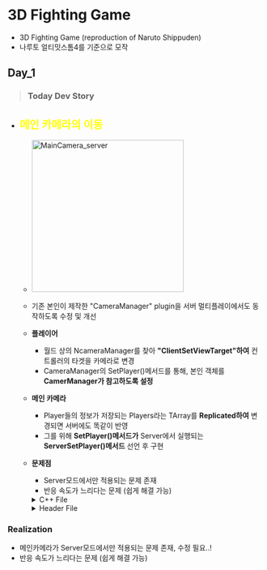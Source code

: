 # 3D Fighting Game
- 3D Fighting Game (reproduction of Naruto Shippuden)
- 나루토 얼티밋스톰4를 기준으로 모작

## **Day_1**
> **<h3>Today Dev Story</h3>**
- ## <span style = "color:yellow;">메인 카메라의 이동</span>
  - <img src="Image/MainCamera_server.gif" height="300" title="MainCamera_server">
  - 기존 본인이 제작한 "CameraManager" plugin을 서버 멀티플레이에서도 동작하도록 수정 및 개선
  - __플레이어__
    - 월드 상의 NcameraManager를 찾아 __"ClientSetViewTarget"하여__ 컨트롤러의 타겟을 카메라로 변경
    - CameraManager의 SetPlayer()메서드를 통해, 본인 객체를 __CamerManager가 참고하도록 설정__
  - __메인 카메라__
    - Player들의 정보가 저장되는 Players라는 TArray를 __Replicated하여__ 변경되면 서버에도 똑같이 반영
    - 그를 위해 __SetPlayer()메서드가__ Server에서 실행되는 __ServerSetPlayer()메서드__ 선언 후 구현
  - __문제점__
    - Server모드에서만 적용되는 문제 존재
    - 반응 속도가 느리다는 문제 (쉽게 해결 가능)

    <details><summary>C++ File</summary> 

    ```c++
    //NPlayer.cpp
    void ANPlayer::BeginPlay() {
      Super::BeginPlay();
      
      /** Find MainCameraManager & Set */
      if (CameraManagerClass) {
        ANCameraManager* TargetCamera = Cast<ANCameraManager>(UGameplayStatics::GetActorOfClass(this, ANCameraManager::StaticClass()));

        if (TargetCamera) {
          CameraManager = TargetCamera;
          APlayerController* ControllComp = Cast<APlayerController>(GetController());
          if (ControllComp) {
            PlayerControlComp = ControllComp;
            PlayerControlComp->bAutoManageActiveCameraTarget = false;
            PlayerControlComp->ClientSetViewTarget(CameraManager);
          }
        }
        else GEngine->AddOnScreenDebugMessage(-1, 5.0f, FColor::Red, TEXT("Error! MainCameraManager does not exist in the world!"));
      }

      if (CameraManager) CameraManager->SetPlayer(this);
    }
    ```
    ```c++
    //NCameraManager.cpp
    #include "Net/UnrealNetwork.h"

    ANCameraManager::ANCameraManager() {  
      SetReplicates(true);
      SetReplicateMovement(true);
    }
    void ANCameraManager::SetPlayer(AActor* Player) {
      if (!HasAuthority()) ServerSetPlayer(Player);

      UE_LOG(LogTemp, Warning, TEXT("New Player : %s"), *Player->GetName());
      Players.Push(Player);
    }
    void ANCameraManager::ServerSetPlayer_Implementation(AActor* Player) {
      SetPlayer(Player);
    }
    bool ANCameraManager::ServerSetPlayer_Validate(AActor* Player) {
      return true;
    }
    void ANCameraManager::GetLifetimeReplicatedProps(TArray< FLifetimeProperty >& OutLifetimeProps) const{
      Super::GetLifetimeReplicatedProps(OutLifetimeProps);

      DOREPLIFETIME(ANCameraManager, Players);
    }
    ```
    
    </details>

    <details><summary>Header File</summary> 

    ```c++
    //NCameraManager.h	
    public:
      void SetPlayer(AActor* Player);

      UFUNCTION(Server, Reliable, WithValidation)
      void ServerSetPlayer(AActor* Player);
    protected:
    	UPROPERTY(Replicated, EditInstanceOnly, Category = "Setting")
	    TArray<AActor*> Players;
    ```
    </details>

**<h3>Realization</h3>**
  - 메인카메라가 Server모드에서만 적용되는 문제 존재, 수정 필요..!
  - 반응 속도가 느리다는 문제 (쉽게 해결 가능)